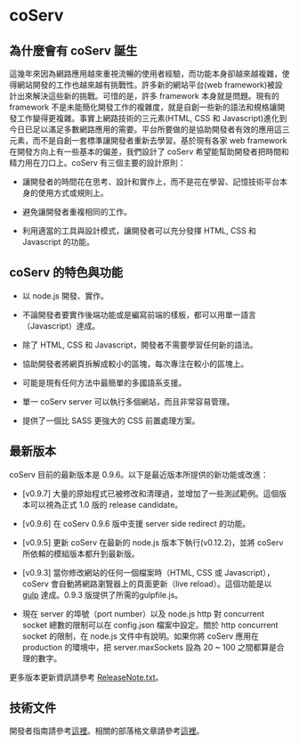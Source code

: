 # coServ

## 為什麼會有 coServ 誕生

這幾年來因為網路應用越來重視流暢的使用者經驗，而功能本身卻越來越複雜，使得網站開發的工作也越來越有挑戰性。許多新的網站平台(web framework)被設計出來解決這些新的挑戰。可惜的是，許多 framework 本身就是問題。現有的 framework 不是未能簡化開發工作的複雜度，就是自創一些新的語法和規格讓開發工作變得更複雜。事實上網路技術的三元素(HTML, CSS 和 Javascript)進化到今日已足以滿足多數網路應用的需要。平台所要做的是協助開發者有效的應用這三元素，而不是自創一套標準讓開發者重新去學習。基於現有各家 web framework 在開發方向上有一些基本的偏差，我們設計了 coServ 希望能幫助開發者把時間和精力用在刀口上。coServ 有三個主要的設計原則：

+ 讓開發者的時間花在思考、設計和實作上，而不是花在學習、記憶技術平台本身的使用方式或規則上。

+ 避免讓開發者重複相同的工作。

+ 利用適當的工具與設計模式，讓開發者可以充分發揮 HTML, CSS 和 Javascript 的功能。

##  coServ 的特色與功能

+ 以 node.js 開發、實作。

+ 不論開發者要實作後端功能或是編寫前端的樣板，都可以用單一語言（Javascript）達成。

+ 除了 HTML, CSS 和 Javascript，開發者不需要學習任何新的語法。

+ 協助開發者將網頁拆解成較小的區塊，每次專注在較小的區塊上。

+ 可能是現有任何方法中最簡單的多國語系支援。

+ 單一 coServ server 可以執行多個網站，而且非常容易管理。

+ 提供了一個比 SASS 更強大的 CSS 前置處理方案。

## 最新版本
coServ 目前的最新版本是 0.9.6。以下是最近版本所提供的新功能或改進：

+ [v0.9.7] 大量的原始程式已被修改和清理過，並增加了一些測試範例。這個版本可以視為正式 1.0 版的 release candidate。

+ [v0.9.6] 在 coServ 0.9.6 版中支援 server side redirect 的功能。

+ [v0.9.5] 更新 coServ 在最新的 node.js 版本下執行(v0.12.2)，並將 coServ 所依賴的模組版本都升到最新版。

+ [v0.9.3] 當你修改網站的任何一個檔案時（HTML, CSS 或 Javascript），coServ 會自動將網路瀏覽器上的頁面更新（live reload）。這個功能是以 [gulp](http://gulpjs.com) 達成。0.9.3 版提供了所需的gulpfile.js。

+ 現在 server 的埠號（port number）以及 node.js http 對 concurrent socket 總數的限制可以在 config.json 檔案中設定。關於 http concurrent socket 的限制，在 node.js 文件中有說明。如果你將 coServ 應用在 production 的環境中，把 server.maxSockets 設為 20 ~ 100 之間都算是合理的數字。

更多版本更新資訊請參考 [ReleaseNote.txt](https://github.com/coimotion/coServ/blob/master/ReleaseNote.txt)。

## 技術文件

開發者指南請參考[這裡](http://www.coservjs.org/coserv/guide?_loc=zh)。相關的部落格文章請參考[這裡](http://www.coservjs.org/coserv/doc?_loc=zh)。
